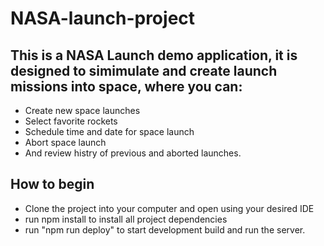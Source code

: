 # NASA-launch-project
## This is a NASA Launch demo application, it is designed to simimulate and create launch missions into space, where you can:
* Create new space launches
* Select favorite rockets
* Schedule time and date for space launch
* Abort space launch
* And review histry of previous and aborted launches.
## How to begin
* Clone the project into your computer and open using your desired IDE
* run npm install to install all project dependencies
* run "npm run deploy" to start development build and run the server.
